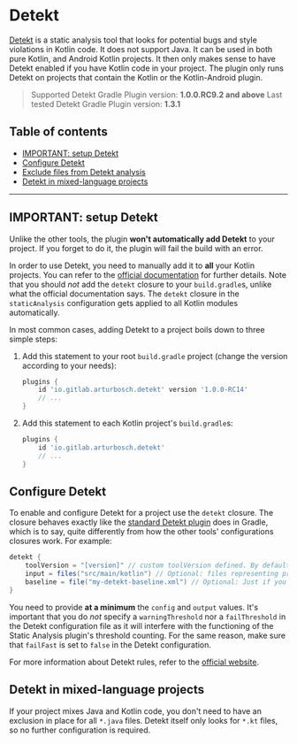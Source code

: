 # Detekt
[Detekt](https://github.com/arturbosch/detekt) is a static analysis tool that looks for potential bugs and style violations in Kotlin code. It
does not support Java. It can be used in both pure Kotlin, and Android Kotlin projects. It then only makes sense to have Detekt enabled if you
have Kotlin code in your project. The plugin only runs Detekt on projects that contain the Kotlin or the Kotlin-Android plugin.

> Supported Detekt Gradle Plugin version: **1.0.0.RC9.2 and above** 
> Last tested Detekt Gradle Plugin version: **1.3.1**

## Table of contents
 * [IMPORTANT: setup Detekt](#important-setup-detekt)
 * [Configure Detekt](#configure-detekt)
 * [Exclude files from Detekt analysis](#exclude-files-from-detekt-analysis)
 * [Detekt in mixed-language projects](#detekt-in-mixed-language-projects)

---

## IMPORTANT: setup Detekt
Unlike the other tools, the plugin **won't automatically add Detekt** to your project. If you forget to do it, the plugin will fail the build
with an error.

In order to use Detekt, you need to manually add it to **all** your Kotlin projects. You can refer to the
[official documentation](https://github.com/arturbosch/detekt/#gradlegroovy) for further details. Note that you should _not_ add the `detekt`
closure to your `build.gradle`s, unlike what the official documentation says. The `detekt` closure in the `staticAnalysis` configuration gets
applied to all Kotlin modules automatically.

In most common cases, adding Detekt to a project boils down to three simple steps:

 1. Add this statement to your root `build.gradle` project (change the version according to your needs):
    ```gradle
    plugins {
        id 'io.gitlab.arturbosch.detekt' version '1.0.0-RC14'
        // ...
    }
    ```
 2. Add this statement to each Kotlin project's `build.gradle`s:
    ```gradle
    plugins {
        id 'io.gitlab.arturbosch.detekt'
        // ...
    }
    ```

## Configure Detekt
To enable and configure Detekt for a project use the `detekt` closure. The closure behaves exactly like the
[standard Detekt plugin](https://github.com/arturbosch/detekt#with-gradle) does in Gradle, which is to say, quite differently
from how the other tools' configurations closures work. For example:

```gradle
detekt {
    toolVersion = "[version]" // custom toolVersion defined. By default, it is the Gradle plugin version
    input = files("src/main/kotlin") // Optional: files representing project's Kotlin sources
    baseline = file("my-detekt-baseline.xml") // Optional: Just if you want to create a baseline file.
}
```

You need to provide **at a minimum** the `config` and `output` values. It's important that you do _not_ specify a `warningThreshold` nor a `failThreshold`
in the Detekt configuration file as it will interfere with the functioning of the Static Analysis plugin's threshold counting. For the same reason, make
sure that `failFast` is set to `false` in the Detekt configuration.

For more information about Detekt rules, refer to the [official website](https://arturbosch.github.io/detekt/#quick-start-with-gradle).

## Detekt in mixed-language projects
If your project mixes Java and Kotlin code, you don't need to have an exclusion in place for all `*.java` files. Detekt itself only looks for
`*.kt` files, so no further configuration is required.
